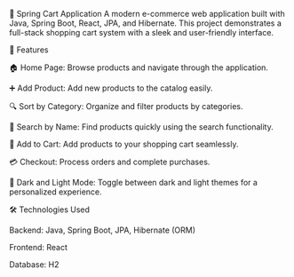 🛒 Spring Cart Application
A modern e-commerce web application built with Java, Spring Boot, React, JPA, and Hibernate. This project demonstrates a full-stack shopping cart system with a sleek and user-friendly interface.

🌟 Features

🏠 Home Page: Browse products and navigate through the application.

➕ Add Product: Add new products to the catalog easily.

🔍 Sort by Category: Organize and filter products by categories.

🔎 Search by Name: Find products quickly using the search functionality.

🛒 Add to Cart: Add products to your shopping cart seamlessly.

💳 Checkout: Process orders and complete purchases.

🌙 Dark and Light Mode: Toggle between dark and light themes for a personalized experience.

🛠️ Technologies Used

Backend: Java, Spring Boot, JPA, Hibernate (ORM)

Frontend: React

Database: H2
